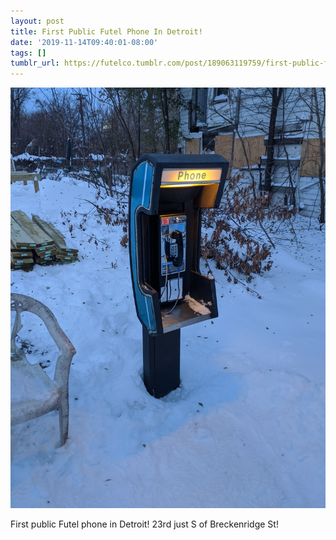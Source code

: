 ```yaml
---
layout: post
title: First Public Futel Phone In Detroit!
date: '2019-11-14T09:40:01-08:00'
tags: []
tumblr_url: https://futelco.tumblr.com/post/189063119759/first-public-futel-phone-in-detroit-23rd-just-s
---
```

 ![](/images/blog/f3a128728883106bd5db677f2500d1a334f0563f.jpg)  

First public Futel phone in Detroit! 23rd just S of Breckenridge St!

